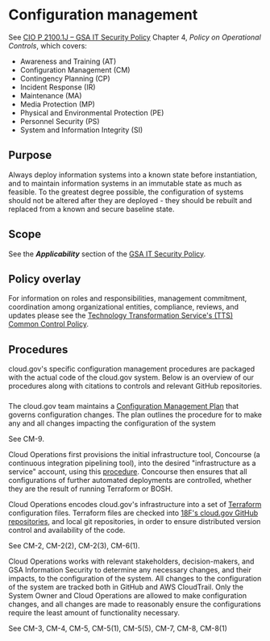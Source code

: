 # Configuration management

See [CIO P 2100.1J – GSA IT Security Policy](http://www.gsa.gov/portal/mediaId/129634/fileName/CIO_21001J_CHGE_1_GSA_Information_Technology_(IT)_Security_Policy_(Posted_Version_4-28-2016).action) Chapter 4, _Policy on Operational Controls_, which covers:

* Awareness and Training (AT)
* Configuration Management (CM)
* Contingency Planning (CP)
* Incident Response (IR)
* Maintenance (MA)
* Media Protection (MP)
* Physical and Environmental Protection (PE)
* Personnel Security (PS)
* System and Information Integrity (SI)

## Purpose

Always deploy information systems into a known state before instantiation, and to maintain information systems in an immutable state as much as feasible. To the greatest degree possible, the configuration of systems should not be altered after they are deployed - they should be rebuilt and replaced from a known and secure baseline state.

## Scope

See the **_Applicability_** section of the [GSA IT Security Policy](http://www.gsa.gov/portal/mediaId/129634/fileName/CIO_21001J_CHGE_1_GSA_Information_Technology_(IT)_Security_Policy_(Posted_Version_4-28-2016).action).

## Policy overlay

For information on roles and responsibilities, management commitment, coordination among organizational entities, compliance, reviews, and updates please see the [Technology Transformation Service's (TTS) Common Control Policy](https://github.com/18F/compliance-docs/blob/master/TTS-Common-Control-Policy.md).

## Procedures

cloud.gov's specific configuration management procedures are packaged with the actual code of the cloud.gov system. Below is an overview of our procedures along with citations to controls and relevant GitHub repositories.

### 

The cloud.gov team maintains a [Configuration Management Plan](https://github.com/18F/cg-docs/blob/master/content/ops/configuration-management.md) that governs configuration changes. The plan outlines the procedure for to make any and all changes impacting the configuration of the system

See CM-9. 

Cloud Operations first provisions the initial infrastructure tool, Concourse (a continuous integration pipelining tool), into the desired "infrastructure as a service" account, using this [procedure](https://github.com/18F/cg-provision). Concourse then ensures that all configurations of further automated deployments are controlled, whether they are the result of running Terraform or BOSH. 

Cloud Operations encodes cloud.gov's infrastructure into a set of [Terraform](https://www.terraform.io) configuration files. Terraform files are checked into [18F's cloud.gov GitHub repositories](https://github.com/18F?utf8=%E2%9C%93&query=cg), and local git repositories, in order to ensure distributed version control and availability of the code. 

See CM-2, CM-2(2), CM-2(3), CM-6(1).

Cloud Operations works with relevant stakeholders, decision-makers, and GSA Information Security to determine any necessary changes, and their impacts, to the configuration of the system. All changes to the configuration of the system are tracked both in GitHub and AWS CloudTrail. Only the System Owner and Cloud Operations are allowed to make configuration changes, and all changes are made to reasonably ensure the configurations require the least amount of functionality necessary.

See CM-3, CM-4, CM-5, CM-5(1), CM-5(5), CM-7, CM-8, CM-8(1)